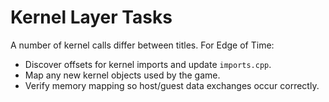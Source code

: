 # Kernel Layer Tasks

A number of kernel calls differ between titles. For Edge of Time:

- Discover offsets for kernel imports and update `imports.cpp`.
- Map any new kernel objects used by the game.
- Verify memory mapping so host/guest data exchanges occur correctly.
